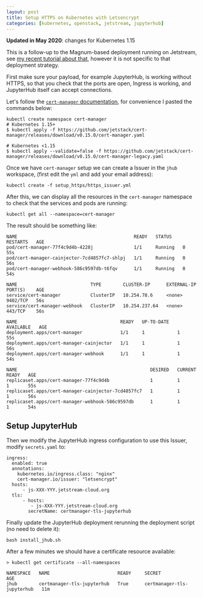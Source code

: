 ```yaml
---
layout: post
title: Setup HTTPS on Kubernetes with Letsencrypt
categories: [kubernetes, openstack, jetstream, jupyterhub]
---
```


**Updated in May 2020**: changes for Kubernetes 1.15

This is a follow-up to the Magnum-based deployment running on Jetstream,
see [my recent tutorial about that](https://zonca.github.io/2019/06/kubernetes-jupyterhub-jetstream-magnum.html), however it is not specific to that deployment strategy.

First make sure your payload, for example JupyterHub, is working without HTTPS, so that you check that the ports are open, Ingress is working, and JupyterHub itself can accept connections.

Let's follow the [`cert-manager` documentation](https://cert-manager.io/docs/installation/kubernetes/), for convenience I pasted the commands below:

    kubectl create namespace cert-manager
    # Kubernetes 1.15+
    $ kubectl apply -f https://github.com/jetstack/cert-manager/releases/download/v0.15.0/cert-manager.yaml

    # Kubernetes <1.15
    $ kubectl apply --validate=false -f https://github.com/jetstack/cert-manager/releases/download/v0.15.0/cert-manager-legacy.yaml


Once we have `cert-manager` setup we can create a Issuer in the `jhub` workspace,
(first edit the `yml` and add your email address):

    kubectl create -f setup_https/https_issuer.yml

After this, we can display all the resources in the `cert-manager` namespace to
check that the services and pods are running:

    kubectl get all --namespace=cert-manager

The result should be something like:

```
NAME                                           READY   STATUS    RESTARTS   AGE
pod/cert-manager-77f4c9d4b-4228j               1/1     Running   0          55s
pod/cert-manager-cainjector-7cd4857fc7-shlpj   1/1     Running   0          56s
pod/cert-manager-webhook-586c9597db-t6fqv      1/1     Running   0          54s

NAME                           TYPE        CLUSTER-IP      EXTERNAL-IP   PORT(S)    AGE
service/cert-manager           ClusterIP   10.254.78.6     <none>        9402/TCP   56s
service/cert-manager-webhook   ClusterIP   10.254.237.64   <none>        443/TCP    56s

NAME                                      READY   UP-TO-DATE   AVAILABLE   AGE
deployment.apps/cert-manager              1/1     1            1           55s
deployment.apps/cert-manager-cainjector   1/1     1            1           56s
deployment.apps/cert-manager-webhook      1/1     1            1           54s
                                                                                                                                     NAME                                                 DESIRED   CURRENT   READY   AGE
replicaset.apps/cert-manager-77f4c9d4b               1         1         1       55s
replicaset.apps/cert-manager-cainjector-7cd4857fc7   1         1         1       56s                                                 replicaset.apps/cert-manager-webhook-586c9597db      1         1         1       54s
```

## Setup JupyterHub

Then we modify the JupyterHub ingress configuration to use this Issuer,
modify `secrets.yaml` to:

```
ingress:
  enabled: true
  annotations:
    kubernetes.io/ingress.class: "nginx"
    cert-manager.io/issuer: "letsencrypt"
  hosts:
      - js-XXX-YYY.jetstream-cloud.org
  tls:
      - hosts:
         - js-XXX-YYY.jetstream-cloud.org
        secretName: certmanager-tls-jupyterhub
```

Finally update the JupyterHub deployment rerunning the deployment script (no need to delete it):

    bash install_jhub.sh

After a few minutes we should have a certificate resource available:

```
> kubectl get certificate --all-namespaces

NAMESPACE   NAME                         READY     SECRET                       AGE
jhub        certmanager-tls-jupyterhub   True      certmanager-tls-jupyterhub   11m
```
